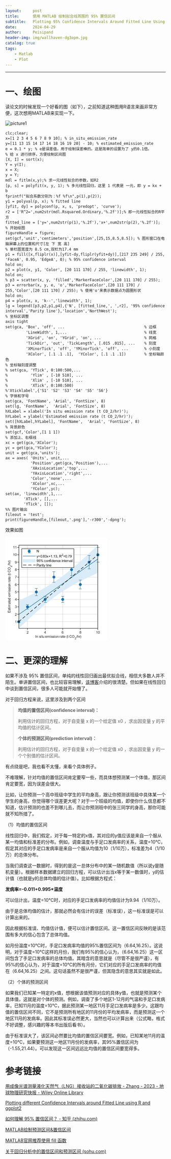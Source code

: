 ```yaml
---
layout:     post
title:      使用 MATLAB 绘制拟合线周围的 95% 置信区间
subtitle:   Plotting 95% Confidence Intervals Around Fitted Line Using MATLAB
date:       2024-04-29
author:     Peisipand
header-img: img/wallhaven-dg3opm.jpg
catalog: true
tags:
    - Matlab
    - Plot
---
```



---

# 一、绘图

读论文的时候发现一个好看的图（如下），之前知道这种图用R语言来画非常方便，这次想用MATLAB来实现一下。

![picture1](/img/Matlab_Plotting_95CI/reference.png "图1")


```
clc;clear;
x=[1 2 3 4 5 6 7 8 9 10]; % in_situ_emission_rate
y=[11 13 15 14 17 14 18 16 19 20] - 10; % estimated_emission_rate
e = 0.1 * y; % e是误差值，用于绘制误差棒的。这是简单的设置为了 y的0.1倍。
% 给 x 进行排序，方便绘制区间图
[X, I] = sort(x);
Y = y(I);
x = X;
y = Y;
mdl = fitlm(x,y);% 求一元线性拟合的参数，如R2
[p, s] = polyfit(x, y, 1); % 多元线性回归，这里 1 代表是 一元，即 y = kx + b
fprintf("拟合系数分别为：%f %f\n",p(1),p(2));
y1 = polyval(p, x); % fitted line
[yfit, dy] = polyconf(p, x, s, 'predopt', 'curve');
r2 = ['R^2=',num2str(mdl.Rsquared.Ordinary,'%.2f')];% 即一元线性拟合的R平方
fitted_line = ['y=',num2str(p(1),'%.2f'),'x+',num2str(p(2),'%.2f')];
% 开始绘图
figureHandle = figure;
set(gcf,'unit','centimeters','position',[25,15,8.5,8.5]); % 图形窗口在电脑屏幕上的位置和尺寸[左 下 宽 高] 
% 单栏图宽度为 8.5 cm,双栏为17.4 mm
p1 = fill([x,fliplr(x)],[yfit-dy,fliplr(yfit+dy)],[217 235 249] / 255, 'FaceA', 0.95, 'EdgeA', 0); % 95% confidence interval
hold on;
p2 = plot(x, y1, 'Color', [20 111 170] / 255, 'linewidth', 1);
hold on;
% p3 = scatter(x, y, 'filled','MarkerFaceColor',[20 111 170] / 255);
p3 = errorbar(x, y, e, 'o','MarkerFaceColor',[20 111 170] / 255,'Color',[20 111 170] / 255); % 使用'o'来表示数据点为圆圈形状
hold on;
p4 = plot(x, x, 'k--','linewidth', 1);
lg = legend([p3,p2,p1,p4],{'N', [fitted_line,', ',r2], '95% confidence interval','Parity line'},'location','NorthWest'); 
% 坐标区调整
axis tight
set(gca, 'Box', 'off', ...                                   % 边框
         'LineWidth', 1,...                                  % 线宽
         'XGrid', 'on', 'YGrid', 'on', ...                   % 网格
         'TickDir', 'out', 'TickLength', [.015 .015], ...    % 刻度
         'XMinorTick', 'off', 'YMinorTick', 'off', ...       % 小刻度
         'XColor', [.1 .1 .1],  'YColor', [.1 .1 .1])        % 坐标轴颜色
% 坐标轴刻度调整
% set(gca, 'YTick', 0:100:500,...
%          'Ylim' , [-10 510], ...
%          'Xlim' , [-10 510], ...
%          'XTick', 0:100:500) 
%'Xticklabel',{'S1' 'S2' 'S3' 'S4' 'S5' 'S6'}
% 字体和字号
set(gca, 'FontName', 'Arial', 'FontSize', 8)
set(lg, 'FontName',  'Arial', 'FontSize', 8)
hXLabel = xlabel('In situ emission rate (t CO_2/hr)');
hYLabel = ylabel('Estimated emission rate (t CO_2/hr)');
set([hXLabel,hYLabel], 'FontName',  'Arial', 'FontSize', 8)
% 背景颜色
set(gcf,'Color',[1 1 1])
% 添加上、右框线
xc = get(gca,'XColor');
yc = get(gca,'YColor');
unit = get(gca,'units');
ax = axes( 'Units', unit,...
           'Position',get(gca,'Position'),...
           'XAxisLocation','top',...
           'YAxisLocation','right',...
           'Color','none',...
           'XColor',xc,...
           'YColor',yc);
set(ax, 'linewidth',1,...
        'XTick', [],...
        'YTick', []);
%% 图片输出
fileout = 'test';
print(figureHandle,[fileout,'.png'],'-r300','-dpng');
```

效果如图

![picture1](/img/Matlab_Plotting_95CI/Matlab_figure.png "图2")

# 二、更深的理解

如果不涉及 95% 置信区间，单纯的线性回归画出最优拟合线，相信大多数人并不陌生。单讲置信区间，也比较容易理解，[该博客](https://www.zhihu.com/question/26419030/answer/274472266)介绍的很清楚。但如果在线性回归中谈到置信区间，很多人可能就开始懵了。

对于回归方程来说，这里涉及到两个区间

> **均值的置信区间(confidence interval)：**
>
> 利用估计的回归方程，对于自变量 x 的一个给定值 x0 ，求出因变量 y 的平均值的估计区间。
>
> **个体的预测区间(prediction interval)：**
>
> 利用估计的回归方程，对于自变量 x 的一个给定值 x0 ，求出因变量 y 的一个个别值的估计区间。

有点绕是吧，我也看不太懂，来看个具体例子。

不难理解，针对均值的置信区间肯定要窄一些，而具体想预测某一个体值，那区间肯定要宽，因为误差会很大。

比如，让你预测一个高中班级中学生的平均身高，跟让你预测该班级中具体某一个学生的身高，你觉得哪个误差更大呢？对于一个班级的均值，即使你什么信息都不知道，估计预测的也差不到哪儿去，而让你预测班中的张三同学的身高，那你可能就不知所措了。

（1）均值的置信区间

线性回归中，我们假定，对于每一特定的x值，其对应的y值应该是来自一个服从某一均值和标准差的分布。例如，调查温度与手足口发病率的关系，温度=10℃，假定其对应的手足口发病率是来自一个服从均值为10（1/10万），标准差为4（1/10万）的总体分布。

当我们调查这一数据时，得到的是这一总体分布中的某一随机数值（所以说y是随机变量）。根据样本数据建立的回归方程，可以估计出当x等于某一数值时，y的估计值（也就是y的总体均值的估计值）。比如根据方程式：

**发病率=-0.011+0.995*温度**

可以估计出，温度=10℃时，对应的手足口发病率的均值估计为9.94（1/10万）。

由于是总体均值的估计，那就必然会有估计的误差（标准误），这一标准误是可以计算出来的。

因此根据标准误、均值估计值，便可以估计置信区间。这一置信区间反映的是该范围有多大的信心包含了总体均值。

如月份温度=10℃时，手足口发病率均值的95%置信区间为（6.64,16.25）。这说明，对于温度=10℃这样的月份，我们有95%的信心认为，（6.64,16.25）这一区间包含了手足口发病率的总体均值。其暗含的意思就是（尽管不是很严谨），有95%的信心认为，对于温度=10℃的所有月份，它们对应的手足口发病率的均值在（6.64,16.25）之间。这句话虽然不是很严谨，但其隐含的意思其实就是如此。

（2）个体的预测区间

如果我们已知某一特定的x值，想根据该值预测对应的具体y值，也就是预测某个具体值，这就是对个体的预测。例如，调查了多个地区1-12月的气温和手足口发病率，已知11月的温度=10℃，据此预测某一地区11月手足口发病率是多少。这跟均值的置信区间不同，它不是预测所有地区的11月份的平均发病率，而是预测这一个地区11月的发病率。因此其标准误必然更大，当然也可以计算出来（公式略，格式不好调整，感兴趣的等本书出版后看书）。

由于标准误大了，该区间必然要比均值的置信区间要宽。例如，已知某地11月的温度=10℃，如果要预测这一地区11月份的发病率，其95%置信区间为（-1.55,21.44）。可以发现这一区间远远比均值的置信区间要宽得多。


# 参考链接

[用成像光谱测量液化天然气（LNG）接收站的二氧化碳排放 - Zhang - 2023 - 地球物理研究快报 - Wiley Online Library](https://agupubs.onlinelibrary.wiley.com/doi/10.1029/2023GL105755)

[Plotting different Confidence Intervals around Fitted Line using R and ggplot2](https://www.datawim.com/post/plotting-confidence-intervals-in-r/)

[如何理解 95% 置信区间？ - 知乎 (zhihu.com)](https://www.zhihu.com/question/26419030/answer/274472266)

[MATLAB绘制预测区间&置信区间](https://blog.csdn.net/ONERYJHHH/article/details/114419160)

[MATLAB官网推荐使用 fill 函数](https://ww2.mathworks.cn/help/matlab/creating_plots/line-plot-with-confidence-bounds.html)

[关于回归分析中的置信区间和预测区间 (sohu.com)](https://www.sohu.com/a/200734936_655370)

